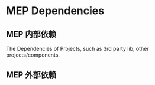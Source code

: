 # MEP Dependencies

## MEP 内部依赖

The Dependencies of Projects, such as 3rd party lib, other projects/components.


## MEP 外部依赖